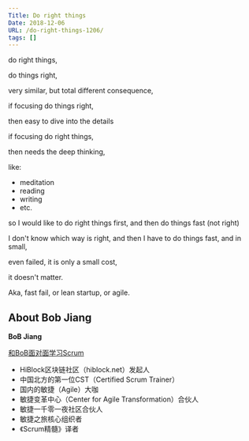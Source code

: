```yaml
---
Title: Do right things
Date: 2018-12-06
URL: /do-right-things-1206/ 
tags: []
---
```


do right things,

do things right,

very similar, but total different consequence,

if focusing do things right, 

then easy to dive into the details

if focusing do right things,

then needs the deep thinking, 

like:

- meditation
- reading
- writing
- etc.

so I would like to do right things first, and then do things fast (not right)

I don't know which way is right, and then I have to do things fast, and in small,

even failed, it is only a small cost, 

it doesn't matter.

Aka, fast fail, or lean startup, or agile.

## About Bob Jiang
**BoB Jiang**

[和BoB面对面学习Scrum](https://appmopev1px9533.h5.xiaoeknow.com/homepage) 

- HiBlock区块链社区（hiblock.net）发起人  
- 中国北方的第一位CST（Certified Scrum Trainer）  
- 国内的敏捷（Agile）大咖  
- 敏捷变革中心（Center for Agile Transformation）合伙人  
- 敏捷一千零一夜社区合伙人  
- 敏捷之旅核心组织者  
- 《Scrum精髓》译者

